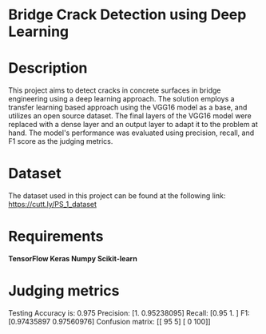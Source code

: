 # Bridge Crack Detection using Deep Learning

# Description

This project aims to detect cracks in concrete surfaces in bridge engineering using a deep learning approach. The solution employs a transfer learning based approach using the VGG16 model as a base, and utilizes an open source dataset. The final layers of the VGG16 model were replaced with a dense layer and an output layer to adapt it to the problem at hand. The model's performance was evaluated using precision, recall, and F1 score as the judging metrics.

# Dataset

The dataset used in this project can be found at the following link: https://cutt.ly/PS_1_dataset

# Requirements

****TensorFlow
Keras
Numpy
Scikit-learn****

# Judging metrics

Testing Accuracy is:  0.975
Precision:  [1.         0.95238095]
Recall:  [0.95 1.  ]
F1:  [0.97435897 0.97560976]
Confusion matrix:
 [[ 95   5]
 [  0 100]]

